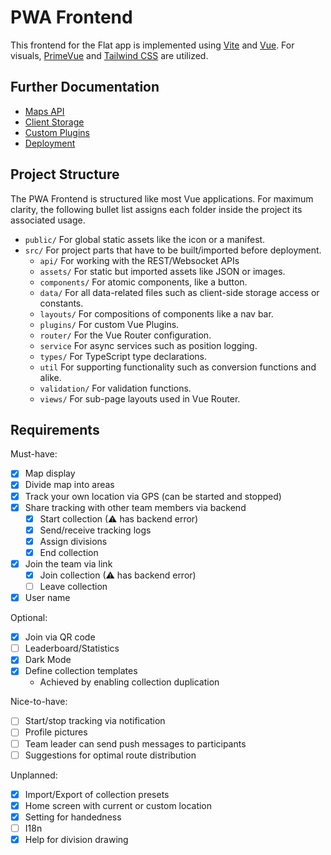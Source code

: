 # PWA Frontend

This frontend for the Flat app is implemented using [Vite](https://vitejs.dev/) and [Vue](https://vuejs.org/).
For visuals, [PrimeVue](https://primevue.org/) and [Tailwind CSS](https://tailwindcss.com/) are utilized.

## Further Documentation

-   [Maps API](/docs/frontend-pwa/maps-api.md)
-   [Client Storage](/docs/frontend-pwa/client-storage.md)
-   [Custom Plugins](/docs/frontend-pwa/custom-plugins.md)
-   [Deployment](/docs/frontend-pwa/deploy.md)

## Project Structure

The PWA Frontend is structured like most Vue applications.
For maximum clarity, the following bullet list assigns each folder inside the project its associated usage.

-   `public/`
    For global static assets like the icon or a manifest.
-   `src/`
    For project parts that have to be built/imported before deployment.
    -   `api/`
        For working with the REST/Websocket APIs
    -   `assets/`
        For static but imported assets like JSON or images.
    -   `components/`
        For atomic components, like a button.
    -   `data/`
        For all data-related files such as client-side storage access or constants.
    -   `layouts/`
        For compositions of components like a nav bar.
    -   `plugins/`
        For custom Vue Plugins.
    -   `router/`
        For the Vue Router configuration.
    -   `service`
        For async services such as position logging.
    -   `types/`
        For TypeScript type declarations.
    -   `util`
        For supporting functionality such as conversion functions and alike.
    -   `validation/`
        For validation functions.
    -   `views/`
        For sub-page layouts used in Vue Router.

## Requirements

Must-have:

-   [x] Map display
-   [x] Divide map into areas
-   [x] Track your own location via GPS (can be started and stopped)
-   [x] Share tracking with other team members via backend
    - [x] Start collection (⚠ has backend error)
    - [x] Send/receive tracking logs
    - [x] Assign divisions
    - [x] End collection
-   [x] Join the team via link
    -   [x] Join collection (⚠ has backend error)
    -   [ ] Leave collection
-   [x] User name

Optional:

-   [x] Join via QR code
-   [ ] Leaderboard/Statistics
-   [x] Dark Mode
-   [x] Define collection templates
    -   Achieved by enabling collection duplication

Nice-to-have:

-   [ ] Start/stop tracking via notification
-   [ ] Profile pictures
-   [ ] Team leader can send push messages to participants
-   [ ] Suggestions for optimal route distribution

Unplanned:

-   [x] Import/Export of collection presets
-   [x] Home screen with current or custom location
-   [x] Setting for handedness
-   [ ] I18n
-   [x] Help for division drawing
